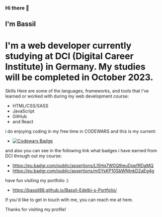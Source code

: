 ### Hi there 👋
## I'm Bassil 
# I'm a web developer currently studying at DCI (Digital Career Institute) in Germany. My studies will be completed in October 2023.



Skills
Here are some of the languages, frameworks, and tools that I've learned or worked with during my web development course:

- HTML/CSS/SASS
- JavaScript
- GitHub
- and React

i do enjoying coding in my free time in CODEWARS and this is my current: 
- [![Codewars Badge](https://www.codewars.com/users/Bassil/badges/large)](https://www.codewars.com/users/Bassil)

and also you can see in the following link what badges i have earned from DCI through out my course:
- https://eu.badgr.com/public/assertions/Ll5Hq7W0Q9ieuDqpfRDaMQ
- https://eu.badgr.com/public/assertions/mSYsKP10SbWNtnkD2aEg4g

 
have fun visiting my portfolio :)
- https://bassil88.github.io/Bassil-Edelbi-s-Portfolio/

If you'd like to get in touch with me, you can reach me at here.

Thanks for visiting my profile!





<!--
**Bassil88/Bassil88** is a ✨ _special_ ✨ repository because its `README.md` (this file) appears on your GitHub profile.

Here are some ideas to get you started:

- 🔭 I’m currently working on ...
- 🌱 I’m currently learning ...
- 👯 I’m looking to collaborate on ...
- 🤔 I’m looking for help with ...
- 💬 Ask me about ...
- 📫 How to reach me: ...
- 😄 Pronouns: ...
- ⚡ Fun fact: ...
-->
